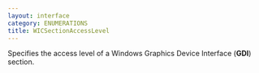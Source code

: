 ```yaml
---
layout: interface
category: ENUMERATIONS
title: WICSectionAccessLevel
---
```


Specifies the access level of a Windows Graphics Device Interface (**GDI**) section.

